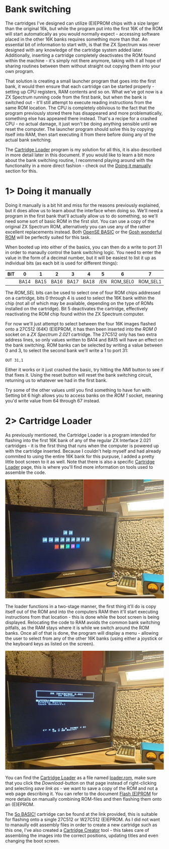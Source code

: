 # Bank switching
The cartridges I've designed can utilize (E)EPROM chips with a size larger than the original 16k, but while the program put into the first 16K of the ROM will start automatically as you would normally expect - accessing software placed in the other 16K banks requires something more than that. An essential bit of information to start with, is that the ZX Spectrum was never designed with any knowledge of the cartridge system added later. Additionally, inserting a cartridge completely deactivates the ROM found within the machine - it's simply not there anymore, taking with it all hope of sharing routines between them without straight out copying them into your own program.

That solution is creating a small launcher program that goes into the first bank, it would then ensure that each cartridge can be started properly - setting up CPU registers, RAM contents and so on. What we've got now is a ZX Spectrum running code from the first bank, but when the bank is switched out - it'll still attempt to execute reading instructions from the same ROM location. The CPU is completely oblivious to the fact that the program previously stored there has disappeared and more problematically, something else has appeared there instead. That's a recipe for a crashed CPU - no actual damage, it just won't be doing anything sensible until we reset the computer. The launcher program should solve this by copying itself into RAM, then start executing it from there before doing any of the actual bank switching. 

The [Cartridge Loader](#2-cartridge-loader) program is my solution for all this, it is also described in more detail later in this document. If you would like to learn a bit more about the bank switching routine, I recommend playing around with the functionality in a more direct fashion - check out the [Doing it manually](#1-doing-it-manually) section for this.

# 1> Doing it manually
Doing it manually is a bit hit and miss for the reasons previously explained, but it does allow us to learn about the interface when doing so. We'll need a program in the first bank that'll actually allow us to do something, so we'll need some sort of basic ROM in the first slot. You can use a copy of the original ZX Spectrum ROM, alternatively you can use any of the rather excellent replacements instead. Both [OpenSE BASIC](https://sourceforge.net/projects/sebasic/) or the [Gosh wonderful ROM](https://k1.spdns.de/Vintage/Sinclair/82/Sinclair%20ZX%20Spectrum/ROMs/gw03%20'gosh%2C%20wonderful'%20(Geoff%20Wearmouth)/gw03%20info.htm) will be perfectly suited for this task.

When booted up into either of the basics, you can then do a write to port 31 in order to manaully control the bank switching logic. You need to enter the value in the form of a decimal number, but it will be easiest to list it up as individual bits (as each bit is used for different things):

| BIT |    0 |    1 |    2 |    3 |    4 |    5 |        6 |        7 |
| --- | ---- | ---- | ---- | ---- | ---- | ---- | -------- | -------- |
|     | BA14 | BA15 | BA16 | BA17 | BA18 |  /EN | ROM_SEL0 | ROM_SEL1 |

The *ROM_SEL* bits can be used to select one of four ROM chips addressed on a cartridge, bits 0 through 4 is used to select the 16K bank within the chip (not all of which may be available, depending on the type of ROMs installed on the cartridge). Bit 5 deactivates the cartridge, effectively reactivating the ROM chip found within the ZX Spectrum computer.

For now we'll just attempt to select between the four 16K images flashed onto a 27C512 (64K) (E)EPROM, it has then been inserted into the *ROM 0* socket on a *ZX Spectrum 2.021* cartridge. The 27C512 only has two extra address lines, so only values written to BA14 and BA15 will have an effect on the bank switching. ROM banks can be selected by writing a value between 0 and 3, to select the second bank we'll write a 1 to port 31:
```
OUT 31,1
```
Either it works or it just crashed the basic, try hitting the *NMI* button to see if that fixes it. Using the reset button will reset the bank switching circuit, returning us to whatever we had in the first bank.

Try some of the other values until you find something to have fun with. Setting bit 6 high allows you to access banks on the *ROM 1* socket, meaning you'd write value from 64 through 67 instead.

# 2> Cartridge Loader
As previously mentioned, the Cartridge Loader is a program intended for flashing into the first 16K bank of any of the regular ZX Interface 2.021 cartridges - it is the first thing that runs when the computer is powered up with the cartridge inserted. Because I couldn't help myself and had already commited to using the entire 16K bank for this purpuse, I added a pretty little boot screen to it as well. Note that there is also a specific [Cartridge Loader](https://github.com/tebl/ZX-Interface-2.021/tree/main/software/cartridge_loader) page, this is where you'll find more information on tools used to assemble the code.

![Boot screen](https://github.com/tebl/ZX-Interface-2.021/raw/main/gallery/2021-04-25%2001.12.02.jpg)

The loader functions in a two-stage manner, the first thing it'll do is copy itself out of the ROM and into the computers RAM then it'll start executing instructions from that location - this is done while the boot screen is being displayed. Relocating the code to RAM avoids the common bank switching pitfalls, as the RAM stays where it is while we switch around the ROM banks. Once all of that is done, the program will display a menu - allowing the user to select from any of the other 16K banks (using either a joystick or the keyboard keys as listed on the screen).

![Boot screen](https://github.com/tebl/ZX-Interface-2.021/raw/main/gallery/2021-04-25%2001.12.04.jpg)

You can find the [Cartridge Loader](https://github.com/tebl/ZX-Interface-2.021/tree/main/software/cartridge_loader) as a file named [loader.rom](https://github.com/tebl/ZX-Interface-2.021/blob/main/software/cartridge_loader/loader.rom), make sure that you click the *Download*-button on that page instead of right-clicking and selecting *save link as* - we want to save a copy of the ROM and not a web page describing it. You can refer to the document [Flash (E)PROM](https://github.com/tebl/ZX-Interface-2.021/blob/main/documentation/flash_eeprom.md) for more details on manually combining ROM-files and then flashing them onto an (E)EPROM.

The [So BASIC!](https://github.com/tebl/ZX-Interface-2.021/tree/main/software/cartridge_creator/cartridges/basic) cartridge can be found at the link provided, this is suitable for flashing onto a single 27C512 or W27C512 (E)EPROM. As I did not want to manaully edit assembly files in order to create a new cartridge such as this one, I've also created a [Cartridge Creator](https://github.com/tebl/ZX-Interface-2.021/tree/main/software/cartridge_creator) tool - this takes care of assembling the images into the correct positions, updating titles and even changing the boot screen.